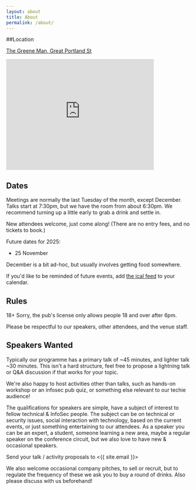 ```yaml
---
layout: about
title: About
permalink: /about/
---
```


##Location


[The Greene Man, Great Portland St](https://maps.app.goo.gl/ps8FnqqTMWEWYemM9)

<iframe src="https://www.google.com/maps/embed?pb=!1m18!1m12!1m3!1d2311.114661812128!2d-0.14578532337894828!3d51.523706871817005!2m3!1f0!2f0!3f0!3m2!1i1024!2i768!4f13.1!3m3!1m2!1s0x48761ad7a49a07f5%3A0xe9a0fd9cc3fcd256!2sGreene%20Man!5e1!3m2!1sen!2suk!4v1744997646560!5m2!1sen!2suk" width="400" height="300" style="border:0;" allowfullscreen="" loading="lazy" referrerpolicy="no-referrer-when-downgrade"></iframe>

## Dates

Meetings are normally the last Tuesday of the month, except December. Talks start at 7:30pm, but we have the room from about 6:30pm. We recommend turning up a little early to grab a drink and settle in.

New attendees welcome, just come along!
(There are no entry fees, and no tickets to book.)

Future dates for 2025:

 - 25 November

December is a bit ad-hoc, but usually involves getting food somewhere.

If you'd like to be reminded of future events, add [the ical feed](/feed.ics) to your calendar.

## Rules

18+ Sorry, the pub's license only allows people 18 and over after 6pm.

Please be respectful to our speakers, other attendees, and the venue staff.

## Speakers Wanted

Typically our programme has a primary talk of ~45 minutes, and lighter talk ~30 minutes.
This isn't a hard structure, feel free to propose a lightning talk or Q&A
discussion if that works for your topic.

We're also happy to host activities other than talks, such as hands-on workshop or an infosec pub quiz, or something else relevant to our techie audience!

The qualifications for speakers are simple, have a subject of interest
to fellow technical & InfoSec people. The subject can be on technical 
or security issues, social interaction with technology, based on the
current events, or just something entertaining to our attendees.
As a speaker you can be an expert, a student, someone learning a new
area, maybe a regular speaker on the conference circuit, but we also
love to have new & occasional speakers.

Send your talk / activity proposals to <{{ site.email }}>


We also welcome occasional company pitches, to sell or recruit, but to regulate
the frequency of these we ask you to buy a round of drinks. Also please
discuss with us beforehand!

